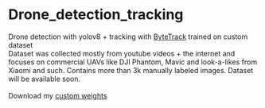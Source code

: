 # Drone_detection_tracking
Drone detection with yolov8 + tracking with [ByteTrack](https://github.com/ifzhang/ByteTrack) trained on custom dataset <br>
Dataset was collected mostly from youtube videos + the internet and focuses on commercial UAVs like DJI Phantom, Mavic and look-a-likes from Xiaomi and such.
 Contains more than 3k manually labeled images.
 Dataset will be available soon.<br>
<br>Download my [custom weights](https://drive.google.com/file/d/1Hteofp1wGSDQAJXNW3PegDG0ueV0OKqQ/view?usp=drive_link)
